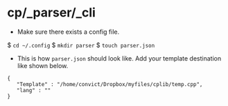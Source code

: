 # cp/_parser/_cli
* Make sure there exists a config file.

$ `cd ~/.config`
$ `mkdir parser`
$ `touch parser.json`

* This is how `parser.json` should look like. Add your template destination like shown below.
```
{
   "Template" : "/home/convict/Dropbox/myfiles/cplib/temp.cpp",
   "lang" : ""
}
```

